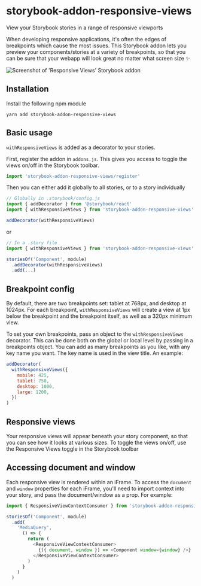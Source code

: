 # storybook-addon-responsive-views
View your Storybook stories in a range of responsive viewports

When developing responsive applications, it's often the edges of breakpoints which cause the most issues. This Storybook addon lets you preview your components/stories at a variety of breakpoints, so that you can be sure that your webapp will look great no matter what screen size ✨

![Screenshot of 'Responsive Views' Storybook addon](https://github.com/vizeat/storybook-addon-responsive-views/docs/viewport.png)

## Installation
Install the following npm module

```
yarn add storybook-addon-responsive-views
```

## Basic usage

`withResponsiveViews` is added as a decorator to your stories.

First, register the addon in `addons.js`. This gives you access to toggle the views on/off in the Storybook toolbar.

```js
import 'storybook-addon-responsive-views/register'
```

Then you can either add it globally to all stories, or to a story individually

```js
// Globally in .storybook/config.js
import { addDecorator } from '@storybook/react'
import { withResponsiveViews } from 'storybook-addon-responsive-views'

addDecorator(withResponsiveViews)
```

or

```js
// In a .story file
import { withResponsiveViews } from 'storybook-addon-responsive-views'

storiesOf('Component', module)
  .addDecorator(withResponsiveViews)
  .add(...)
```

## Breakpoint config

By default, there are two breakpoints set: tablet at 768px, and desktop at 1024px. For each breakpoint, `withResponsiveViews` will create a view at 1px below the breakpoint and the breakpoint itself, as well as a 320px minimum view.

To set your own breakpoints, pass an object to the `withResponsiveViews` decorator. This can be done both on the global or local level by passing in a breakpoints object. You can add as many breakpoints as you like, with any key name you want. The key name is used in the view title. An example:

```js
addDecorator(
  withResponsiveViews({
    mobile: 425,
    tablet: 750,
    desktop: 1000,
    large: 1200,  
  })
)
```

## Responsive views

Your responsive views will appear beneath your story component, so that you can see how it looks at various sizes. To toggle the views on/off, use the Responsive Views toggle in the Storybook toolbar

## Accessing document and window

Each responsive view is rendered within an iFrame. To access the `document` and `window` properties for each iFrame, you'll need to import context into your story, and pass the document/window as a prop. For example:

```js
import { ResponsiveViewContextConsumer } from 'storybook-addon-responsive-views'

storiesOf('Component', module)
  .add(
    'MediaQuery',
      () => {
        return (
          <ResponsiveViewContextConsumer>
            {({ document, window }) => <Component window={window} />}
          </ResponsiveViewContextConsumer>
        )
      }
    )
  )
```
